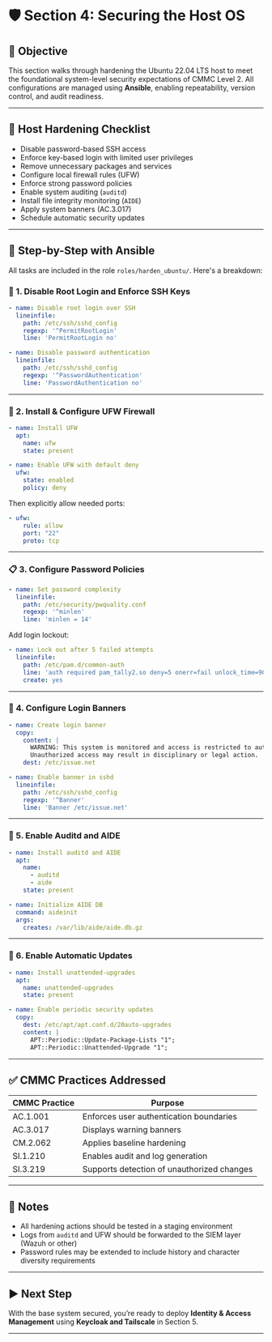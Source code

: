 # 🛡️ Section 4: Securing the Host OS

## 🎯 Objective

This section walks through hardening the Ubuntu 22.04 LTS host to meet the foundational system-level security expectations of CMMC Level 2. All configurations are managed using **Ansible**, enabling repeatability, version control, and audit readiness.

---

## 🧱 Host Hardening Checklist

- Disable password-based SSH access
- Enforce key-based login with limited user privileges
- Remove unnecessary packages and services
- Configure local firewall rules (UFW)
- Enforce strong password policies
- Enable system auditing (`auditd`)
- Install file integrity monitoring (`AIDE`)
- Apply system banners (AC.3.017)
- Schedule automatic security updates

---

## 🚀 Step-by-Step with Ansible

All tasks are included in the role `roles/harden_ubuntu/`. Here's a breakdown:

### 🔐 1. Disable Root Login and Enforce SSH Keys

```yaml
- name: Disable root login over SSH
  lineinfile:
    path: /etc/ssh/sshd_config
    regexp: '^PermitRootLogin'
    line: 'PermitRootLogin no'

- name: Disable password authentication
  lineinfile:
    path: /etc/ssh/sshd_config
    regexp: '^PasswordAuthentication'
    line: 'PasswordAuthentication no'
```

---

### 🧯 2. Install & Configure UFW Firewall

```yaml
- name: Install UFW
  apt:
    name: ufw
    state: present

- name: Enable UFW with default deny
  ufw:
    state: enabled
    policy: deny
```

Then explicitly allow needed ports:

```yaml
- ufw:
    rule: allow
    port: "22"
    proto: tcp
```

---

### 📋 3. Configure Password Policies

```yaml
- name: Set password complexity
  lineinfile:
    path: /etc/security/pwquality.conf
    regexp: '^minlen'
    line: 'minlen = 14'
```

Add login lockout:

```yaml
- name: Lock out after 5 failed attempts
  lineinfile:
    path: /etc/pam.d/common-auth
    line: 'auth required pam_tally2.so deny=5 onerr=fail unlock_time=900'
    create: yes
```

---

### 📝 4. Configure Login Banners

```yaml
- name: Create login banner
  copy:
    content: |
      WARNING: This system is monitored and access is restricted to authorized users. 
      Unauthorized access may result in disciplinary or legal action.
    dest: /etc/issue.net

- name: Enable banner in sshd
  lineinfile:
    path: /etc/ssh/sshd_config
    regexp: '^Banner'
    line: 'Banner /etc/issue.net'
```

---

### 📜 5. Enable Auditd and AIDE

```yaml
- name: Install auditd and AIDE
  apt:
    name:
      - auditd
      - aide
    state: present

- name: Initialize AIDE DB
  command: aideinit
  args:
    creates: /var/lib/aide/aide.db.gz
```

---

### 🔄 6. Enable Automatic Updates

```yaml
- name: Install unattended-upgrades
  apt:
    name: unattended-upgrades
    state: present

- name: Enable periodic security updates
  copy:
    dest: /etc/apt/apt.conf.d/20auto-upgrades
    content: |
      APT::Periodic::Update-Package-Lists "1";
      APT::Periodic::Unattended-Upgrade "1";
```

---

## ✅ CMMC Practices Addressed

| CMMC Practice | Purpose |
|---------------|---------|
| AC.1.001 | Enforces user authentication boundaries |
| AC.3.017 | Displays warning banners |
| CM.2.062 | Applies baseline hardening |
| SI.1.210 | Enables audit and log generation |
| SI.3.219 | Supports detection of unauthorized changes |

---

## 📎 Notes

- All hardening actions should be tested in a staging environment
- Logs from `auditd` and UFW should be forwarded to the SIEM layer (Wazuh or other)
- Password rules may be extended to include history and character diversity requirements

---

## ▶️ Next Step

With the base system secured, you’re ready to deploy **Identity & Access Management** using **Keycloak and Tailscale** in Section 5.

---
